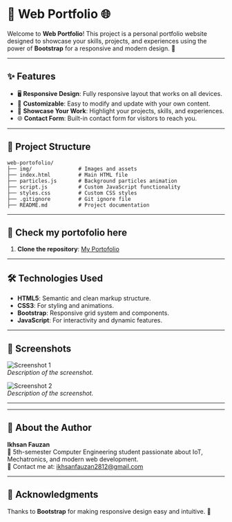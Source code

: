 # 💼 Web Portfolio 🌐

Welcome to **Web Portfolio**! This project is a personal portfolio website designed to showcase your skills, projects, and experiences using the power of **Bootstrap** for a responsive and modern design. 🚀

---

## ✨ Features

- 🖥️ **Responsive Design**: Fully responsive layout that works on all devices.
- 🎨 **Customizable**: Easy to modify and update with your own content.
- 📜 **Showcase Your Work**: Highlight your projects, skills, and experiences.
- 🌐 **Contact Form**: Built-in contact form for visitors to reach you.

---

## 📂 Project Structure

```plaintext
web-portofolio/
├── img/               # Images and assets
├── index.html         # Main HTML file
├── particles.js       # Background particles animation
├── script.js          # Custom JavaScript functionality
├── styles.css         # Custom CSS styles
├── .gitignore         # Git ignore file
├── README.md          # Project documentation
```

---

## 🚀 Check my portofolio here

1. **Clone the repository**:
    [My Portofolio](https://portofolio-ikhsan.netlify.app/)  
---

## 🛠️ Technologies Used

- **HTML5**: Semantic and clean markup structure.
- **CSS3**: For styling and animations.
- **Bootstrap**: Responsive grid system and components.
- **JavaScript**: For interactivity and dynamic features.

---

## 📸 Screenshots

![Screenshot 1](path/to/screenshot1.png)  
*Description of the screenshot.*

![Screenshot 2](path/to/screenshot2.png)  
*Description of the screenshot.*

---


---

## 👤 About the Author

**Ikhsan Fauzan**  
🌟 5th-semester Computer Engineering student passionate about IoT, Mechatronics, and modern web development.  
📧 Contact me at: [ikhsanfauzan2812@gmail.com](mailto:ikhsanfauzan2812@gmail.com)  

---

## 📢 Acknowledgments

Thanks to **Bootstrap** for making responsive design easy and intuitive. 🙏

